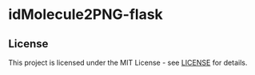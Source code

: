 # idMolecule2PNG-flask

## License

This project is licensed under the MIT License - see [LICENSE](LICENSE) for details.

